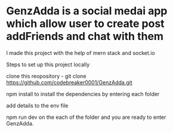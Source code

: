 # GenzAdda is a social medai app which allow user to create post addFriends and chat with them 

I made this project with the help of mern stack and socket.io

Steps to set up this project locally 

clone this reopository - git clone https://github.com/codebreaker0001/GenzAdda.git

npm install to install the dependencies by entering each folder 

add details to the env file 

npm run dev on the each of the folder and you are ready to enter GenzAdda.
